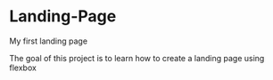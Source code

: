 # Landing-Page
 My first landing page

The goal of this project is to learn how to create a landing page using flexbox